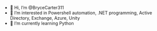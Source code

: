 - 👋 Hi, I’m @BryceCarter311
- 👀 I’m interested in Powershell automation, .NET programming, Active Directory, Exchange, Azure, Unity
- 🌱 I’m currently learning Python

<!---
BryceCarter311/BryceCarter311 is a ✨ special ✨ repository because its `README.md` (this file) appears on your GitHub profile.
You can click the Preview link to take a look at your changes.
--->
